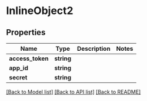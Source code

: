 # InlineObject2

## Properties
Name | Type | Description | Notes
------------ | ------------- | ------------- | -------------
**access_token** | **string** |  | 
**app_id** | **string** |  | 
**secret** | **string** |  | 

[[Back to Model list]](../README.md#documentation-for-models) [[Back to API list]](../README.md#documentation-for-api-endpoints) [[Back to README]](../README.md)



